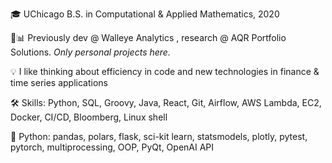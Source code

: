 🎓 UChicago B.S. in Computational & Applied Mathematics, 2020

💼📊 Previously dev @ Walleye Analytics , research @ AQR Portfolio Solutions. *Only personal projects here.*

💡 I like thinking about efficiency in code and new technologies in finance & time series applications

🛠️ Skills: Python, SQL, Groovy, Java, React, Git, Airflow, AWS Lambda, EC2, Docker, CI/CD, Bloomberg, Linux shell 

🐍️ Python: pandas, polars, flask, sci-kit learn, statsmodels, plotly, pytest, pytorch, multiprocessing, OOP, PyQt, OpenAI API
